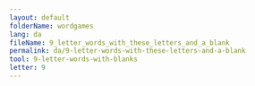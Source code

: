 ```yaml
---
layout: default
folderName: wordgames
lang: da
fileName: 9_letter_words_with_these_letters_and_a_blank
permalink: da/9-letter-words-with-these-letters-and-a-blank
tool: 9-letter-words-with-blanks
letter: 9
---
```

